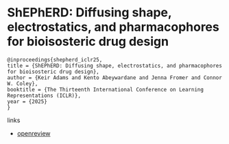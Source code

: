 # ShEPhERD: Diffusing shape, electrostatics, and pharmacophores for bioisosteric drug design

```
@inproceedings{shepherd_iclr25,
title = {ShEPhERD: Diffusing shape, electrostatics, and pharmacophores for bioisosteric drug design},
author = {Keir Adams and Kento Abeywardane and Jenna Fromer and Connor W. Coley},
booktitle = {The Thirteenth International Conference on Learning Representations (ICLR)},
year = {2025}
}
```

links
- [openreview](https://openreview.net/forum?id=KSLkFYHlYg)
